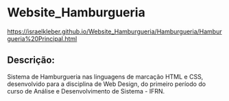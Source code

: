 # Website_Hamburgueria
https://israelkleber.github.io/Website_Hamburgueria/Hamburgueria/Hamburgueria%20Principal.html

## Descrição:

Sistema de Hamburgueria nas linguagens de marcação HTML e CSS, desenvolvido para a disciplina de Web Design, do primeiro período do curso de Análise e Desenvolvimento de Sistema - IFRN. 
